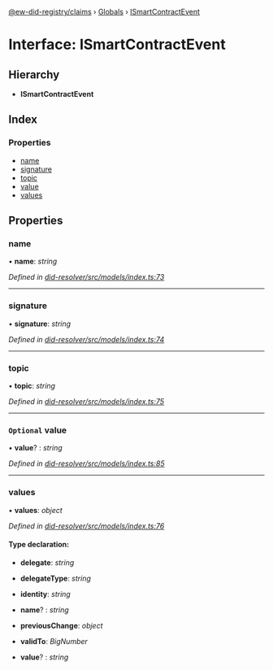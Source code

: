 [@ew-did-registry/claims](../README.md) › [Globals](../globals.md) › [ISmartContractEvent](ismartcontractevent.md)

# Interface: ISmartContractEvent

## Hierarchy

* **ISmartContractEvent**

## Index

### Properties

* [name](ismartcontractevent.md#name)
* [signature](ismartcontractevent.md#signature)
* [topic](ismartcontractevent.md#topic)
* [value](ismartcontractevent.md#optional-value)
* [values](ismartcontractevent.md#values)

## Properties

###  name

• **name**: *string*

*Defined in [did-resolver/src/models/index.ts:73](https://github.com/energywebfoundation/ew-did-registry/blob/98fc454/packages/did-resolver/src/models/index.ts#L73)*

___

###  signature

• **signature**: *string*

*Defined in [did-resolver/src/models/index.ts:74](https://github.com/energywebfoundation/ew-did-registry/blob/98fc454/packages/did-resolver/src/models/index.ts#L74)*

___

###  topic

• **topic**: *string*

*Defined in [did-resolver/src/models/index.ts:75](https://github.com/energywebfoundation/ew-did-registry/blob/98fc454/packages/did-resolver/src/models/index.ts#L75)*

___

### `Optional` value

• **value**? : *string*

*Defined in [did-resolver/src/models/index.ts:85](https://github.com/energywebfoundation/ew-did-registry/blob/98fc454/packages/did-resolver/src/models/index.ts#L85)*

___

###  values

• **values**: *object*

*Defined in [did-resolver/src/models/index.ts:76](https://github.com/energywebfoundation/ew-did-registry/blob/98fc454/packages/did-resolver/src/models/index.ts#L76)*

#### Type declaration:

* **delegate**: *string*

* **delegateType**: *string*

* **identity**: *string*

* **name**? : *string*

* **previousChange**: *object*

* **validTo**: *BigNumber*

* **value**? : *string*
